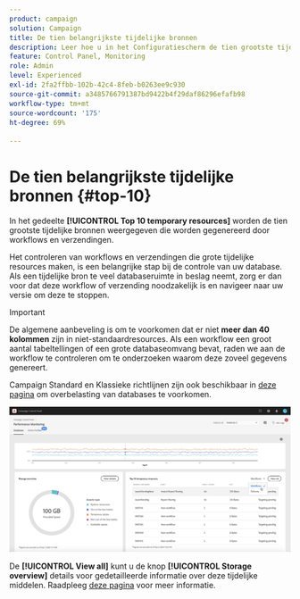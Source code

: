 ```yaml
---
product: campaign
solution: Campaign
title: De tien belangrijkste tijdelijke bronnen
description: Leer hoe u in het Configuratiescherm de tien grootste tijdelijke bronnen kunt controleren die worden gegenereerd door workflows en leveringen in uw Campagne-database.
feature: Control Panel, Monitoring
role: Admin
level: Experienced
exl-id: 2fa2ffbb-102b-42c4-8feb-b0263ee9c930
source-git-commit: a3485766791387bd9422b4f29daf86296efafb98
workflow-type: tm+mt
source-wordcount: '175'
ht-degree: 69%

---
```


# De tien belangrijkste tijdelijke bronnen {#top-10}

In het gedeelte **[!UICONTROL Top 10 temporary resources]** worden de tien grootste tijdelijke bronnen weergegeven die worden gegenereerd door workflows en verzendingen.

Het controleren van workflows en verzendingen die grote tijdelijke resources maken, is een belangrijke stap bij de controle van uw database. Als een tijdelijke bron te veel databaseruimte in beslag neemt, zorg er dan voor dat deze workflow of verzending noodzakelijk is en navigeer naar uw versie om deze te stoppen.

>[!IMPORTANT]
>
>De algemene aanbeveling is om te voorkomen dat er niet **meer dan 40 kolommen** zijn in niet-standaardresources. Als een workflow een groot aantal tabeltellingen of een grote databaseomvang bevat, raden we aan de workflow te controleren om te onderzoeken waarom deze zoveel gegevens genereert.
>
>Campaign Standard en Klassieke richtlijnen zijn ook beschikbaar in [deze pagina](database-preventing-overload.md) om overbelasting van databases te voorkomen.

![](assets/database-top10.png)

De **[!UICONTROL View all]** kunt u de knop **[!UICONTROL Storage overview]** details voor gedetailleerde informatie over deze tijdelijke middelen. Raadpleeg [deze pagina](database-storage-overview.md) voor meer informatie.
